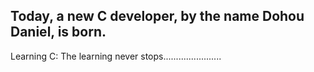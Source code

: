 ## Today, a new C developer, by the name Dohou Daniel, is born.
Learning C: The learning never stops.......................
